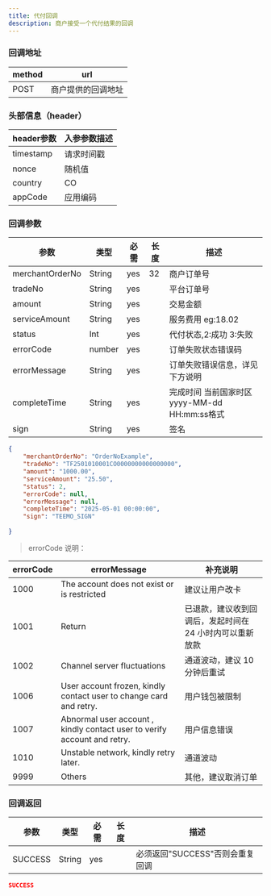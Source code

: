 ```yaml
---
title: 代付回调
description: 商户接受一个代付结果的回调
---
```


### 回调地址

| method | url                |
| ------ | ------------------ |
| POST   | 商户提供的回调地址 |


### 头部信息（header）

| header参数 | 入参参数描述 |
|----------|--------|
| timestamp | 请求时间戳  |
| nonce    | 随机值    |
| country  | CO     |
| appCode  | 应用编码   |

### 回调参数

| 参数              | 类型   | 必需 | 长度 | 描述                                             |
|-----------------| ------ | ---- | ---- |------------------------------------------------|
| merchantOrderNo | String | yes  | 32   | 商户订单号                                          |
| tradeNo         | String | yes  |      | 平台订单号                                          |
| amount          | String | yes  |      | 交易金额                                           |
| serviceAmount   | String | yes   |     | 服务费用  eg:18.02                                 |
| status          | Int | yes  |      | 代付状态,2:成功 3:失败                             |
| errorCode       | number | yes  |      | 订单失败状态错误码                                      |
| errorMessage    | String | yes  |      | 订单失败错误信息，详见下方说明                                |
| completeTime    | String | yes  |     | 完成时间 当前国家时区 yyyy-MM-dd HH:mm:ss格式  |
| sign            | String | yes  |      | 签名                                             |

```json title=成功回调示例
{
    "merchantOrderNo": "OrderNoExample",
    "tradeNo": "TF2501010001CO0000000000000000",
    "amount": "1000.00",
    "serviceAmount": "25.50",
    "status": 2,
    "errorCode": null,
    "errorMessage": null,
    "completeTime": "2025-05-01 00:00:00",
    "sign": "TEEMO_SIGN"
    
}
```


> errorCode 说明：

| errorCode | errorMessage                                | 补充说明                                                 |
| --------- | ------------------------------------------- | -------------------------------------------------------- |
| 1000      | The account does not exist or is restricted | 建议让用户改卡                                           |
| 1001      | Return                                      | 已退款，建议收到回调后，发起时间在 24 小时内可以重新放款 |
| 1002      | Channel server fluctuations                 | 通道波动，建议 10 分钟后重试                             |
| 1006 | User account frozen, kindly contact user to change card and retry. | 用户钱包被限制                        |
| 1007 | Abnormal user account , kindly contact user to verify account and retry. | 用户信息错误                         |
| 1010 | Unstable network, kindly retry later. | 通道波动                           |
| 9999      | Others                                      | 其他，建议取消订单                                       |

### 回调返回

| 参数    | 类型   | 必需 | 长度 | 描述                            |
| ------- | ------ | ---- | ---- | ------------------------------- |
| SUCCESS | String | yes  |      | 必须返回"SUCCESS"否则会重复回调 |

```json title=回调示例
SUCCESS
```
